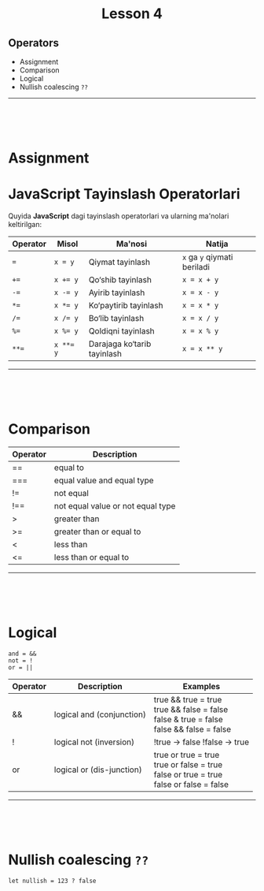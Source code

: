 <h1 style="text-align:center;">Lesson 4 </h1>

## Operators

- Assignment
- Comparison
- Logical
- Nullish coalescing `??`

<hr> <br><br><br>

# Assignment

# JavaScript Tayinslash Operatorlari

Quyida **JavaScript** dagi tayinslash operatorlari va ularning ma'nolari keltirilgan:

| Operator | Misol     | Ma'nosi                     | Natija                      |
| -------- | --------- | --------------------------- | --------------------------- |
| `=`      | `x = y`   | Qiymat tayinlash            | `x` ga `y` qiymati beriladi |
| `+=`     | `x += y`  | Qo‘shib tayinlash           | `x = x + y`                 |
| `-=`     | `x -= y`  | Ayirib tayinlash            | `x = x - y`                 |
| `*=`     | `x *= y`  | Ko‘paytirib tayinlash       | `x = x * y`                 |
| `/=`     | `x /= y`  | Bo‘lib tayinlash            | `x = x / y`                 |
| `%=`     | `x %= y`  | Qoldiqni tayinlash          | `x = x % y`                 |
| `**=`    | `x **= y` | Darajaga ko‘tarib tayinlash | `x = x ** y`                |


<hr> <br><br><br>

# Comparison

| Operator | Description                       |
| -------- | --------------------------------- |
| ==       | equal to                          |
| ===      | equal value and equal type        |
| !=       | not equal                         |
| !==      | not equal value or not equal type |
| >        | greater than                      |
| >=       | greater than or equal to          |
| <        | less than                         |
| <=       | less than or equal to             |

<hr> <br><br><br>

# Logical

`and = &&` <br>
`not = !` <br>
`or = ||` <br>

| Operator | Description               | Examples                                                                                             |
| -------- | ------------------------- | ---------------------------------------------------------------------------------------------------- |
| &&       | logical and (conjunction) | true && true = true <br> true && false = false <br> false & true = false <br> false && false = false |
| !        | logical not (inversion)   | !true → false !false → true                                                                          |
| or       | logical or (dis-junction) | true or true = true <br> true or false = true <br> false or true = true <br> false or false = false  |

<hr> <br><br><br>

# Nullish coalescing `??`

```
let nullish = 123 ? false
```
